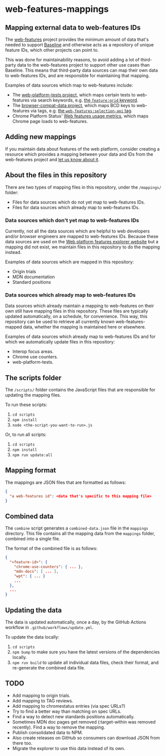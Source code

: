 # web-features-mappings

## Mapping external data to web-features IDs

The [web-features](https://github.com/web-platform-dx/web-features) project provides the minimum amount of data that's needed to support [Baseline](https://web-platform-dx.github.io/web-features/) and otherwise acts as a repository of unique feature IDs, which other projects can point to.

This was done for maintainability reasons, to avoid adding a lot of third-party data to the web-features project to support other use cases than Baseline. This means that third-party data sources can map their own data to web-features IDs, and are responsible for maintaining that mapping.

Examples of data sources which map to web-features include:

* The [web-platform-tests project](https://wpt.fyi), which maps certain tests to web-features via search keywords, e.g. [the `feature:grid` keyword](https://wpt.fyi/results/?q=feature:grid).
* The [browser-compat-data project](https://github.com/mdn/browser-compat-data/), which maps BCD keys to web-features via tags, e.g. [the `web-features:selection-api` tag](https://github.com/search?q=repo%3Amdn%2Fbrowser-compat-data%20web-features%3Aselection-api&type=code).
* Chrome Platform Status' [Web features usage metrics](https://chromestatus.com/metrics/webfeature/popularity), which maps Chrome page loads to web-features.

## Adding new mappings

If you maintain data about features of the web platform, consider creating a resource which provides a mapping between your data and IDs from the web-features project and [let us know about it](https://github.com/web-platform-dx/web-features-mappings/issues).

## About the files in this repository

There are two types of mapping files in this repository, under the `/mappings/` folder:

* Files for data sources which do not yet map to web-features IDs.
* Files for data sources which already map to web-features IDs.

### Data sources which don't yet map to web-features IDs

Currently, not all the data sources which are helpful to web developers and/or browser engineers are mapped to web-features IDs. Because these data sources are used on the [Web platform features explorer website](https://web-platform-dx.github.io/web-features-explorer/) but a mapping did not exist, we maintain files in this repository to do the mapping instead.

Examples of data sources which are mapped in this repository:

* Origin trials
* MDN documentation
* Standard positions

### Data sources which already map to web-features IDs

Data sources which already maintain a mapping to web-features on their own still have mapping files in this repository. These files are typically updated automatically, on a schedule, for convenience. This way, this repository can be used to retrieve all currently known web-features-mapped data, whether the mapping is maintained here or elsewhere.

Examples of data sources which already map to web-features IDs and for which we automatically update files in this repository:

* Interop focus areas.
* Chrome use counters.
* web-platform-tests.

## The scripts folder

The `/scripts/` folder contains the JavaScript files that are responsible for updating the mapping files.

To run these scripts:

1. `cd scripts`
1. `npm install`
1. `node <the-script-you-want-to-run>.js`

Or, to run all scripts:

1. `cd scripts`
1. `npm install`
1. `npm run update:all`

## Mapping format

The mappings are JSON files that are formatted as follows:

```json
{
  "a web-features id": <data that's specific to this mapping file>
}
```

## Combined data

The `combine` script generates a `combined-data.json` file in the `mappings` directory. This file contains all the mapping data from the `mappings` folder, combined into a single file.

The format of the combined file is as follows:

```json
{
  "<feature-id>": {
    "chrome-use-counters": { ... },
    "mdn-docs": [ ... ],
    "wpt": { ... }
    ...
  },
  ...
}
```

## Updating the data

The data is updated automatically, once a day, by the GitHub Actions workflow in `.github/workflows/update.yml`.

To update the data locally:

1. `cd scripts`
1. `npm bump` to make sure you have the latest versions of the dependencies locally.
1. `npm run build` to update all individual data files, check their format, and re-generate the combined data file.

## TODO

* Add mapping to origin trials.
* Add mapping to TAG reviews.
* Add mapping to chromestatus entries (via spec URLs?)
* Try to find a better way than matching on spec URLs.
* Find a way to detect new standards positions automatically.
* Sometimes MDN doc pages get removed (:target-within was removed recently). Find a way to remove the mapping.
* Publish consolidated data to NPM.
* Also create releases on GitHub so consumers can download JSON from there too.
* Migrate the explorer to use this data instead of its own.
